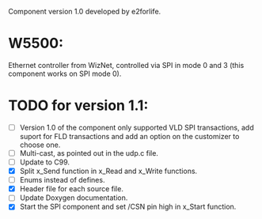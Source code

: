 Component version 1.0 developed by e2forlife.

# W5500:

Ethernet controller from WizNet, controlled via SPI in mode 0 and 3 (this component works on SPI mode 0).

# TODO for version 1.1:

- [ ] Version 1.0 of the component only supported VLD SPI transactions, add suport for FLD transactions and add an option on the customizer to choose one.
- [ ] Multi-cast, as pointed out in the udp.c file.
- [ ] Update to C99.
- [x] Split x_Send function in x_Read and x_Write functions.
- [ ] Enums instead of defines.
- [x] Header file for each source file.
- [ ] Update Doxygen documentation.
- [x] Start the SPI component and set /CSN pin high in x_Start function.
